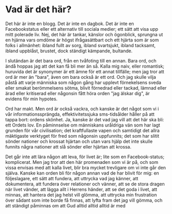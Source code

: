 # Vad är det här?
Det här är inte en blogg. Det är inte en dagbok. Det är inte en Facebookstatus eller ett alternativ till sociala medier; ett sätt att visa upp mitt polerade liv. Nej, det här är tankar, känslor och ögonblick, sprungna ut en hjärna vars omdöme är högst ifrågasättbart och ett hjärta som är som folks i allmänhet: ibland fullt av sorg, ibland svartsjukt, ibland tacksamt, ibland uppblåst, brustet, dock ständigt kämpande, bultande. 

I slutändan är det bara ord, från en tvåfoting till en annan. Bara ord, och ändå hoppas jag att det kan få bli mer än så. Kalla mig naiv, eller romantisk; huruvida det är synonymer är ett ämne för ett annat tillfälle; men jag tror att ord är mer än "bara", även om bara också är ett ord. Och jag skulle vilja påstå att varje människa som någon gång har upplevt förnekelsens sveda eller smakat berömmelsens sötma, blivit förnedrad eller tackad, lämnad eller ärad eller kritiserad eller någonsin fått höra orden "jag älskar dig", är evidens för min hypotes. 

Ord har makt. Men ord är också vackra, och kanske är det något som vi i vår informationssprängda, effektivitetssjuka sms-tidsålder håller på att tappa bort: ordens skönhet. Ja, kanske är det vad jag vill att det här ska bli: ett Ordets lov. En påminnselse om människans uråldriga vän som har lagt grunden för vår civilisation; det kraftfullaste vapen och samtidigt det allra mäktigaste verktyget för fred som någonsin uppfunnits; det som har slitit sönder nationer och krossat hjärtan och utan vars hjälp det inte skulle funnits några nationer att slå sönder eller hjärtan att krossa.

Det går inte att lära någon att leva, för livet är; lite som en Facebook-status; komplicerat. Men jag tror att den här promenaden som vi är på, och som vissa envisas med att kalla livet, blir bra mycket trevligare om vi inte går den själva. Kanske kan orden bli för någon annan vad de har blivit för mig: en följeslagare,
    ett sätt att fundera,
    att uttrycka vad jag känner,
    att dokumentera,
    att fundera över relationer och vänner,
    att se de stora dragen när livet vänder,
    att lägga allt i Herrens händer,
    att se det goda i livet, att minnas,
    att hantera det jag helst vill glömma,
    att uttrycka min frustration över sådant som inte borde få finnas,
    att lyfta fram det jag vill gömma,
    och att ständigt påminnas
    om att Gud alltid alltid alltid är med
